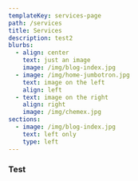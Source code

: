 ```yaml
---
templateKey: services-page
path: /services
title: Services
description: test2
blurbs:
  - align: center
    text: just an image
    image: /img/blog-index.jpg
  - image: /img/home-jumbotron.jpg
    text: image on the left
    align: left
  - text: image on the right
    align: right
    image: /img/chemex.jpg
sections:
  - image: /img/blog-index.jpg
    text: left only
    type: left
---
```


### Test
